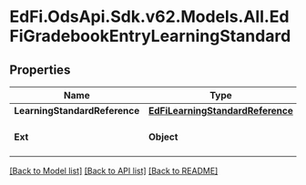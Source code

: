 # EdFi.OdsApi.Sdk.v62.Models.All.EdFiGradebookEntryLearningStandard

## Properties

Name | Type | Description | Notes
------------ | ------------- | ------------- | -------------
**LearningStandardReference** | [**EdFiLearningStandardReference**](EdFiLearningStandardReference.md) |  | 
**Ext** | **Object** | Extensions to the GradebookEntryLearningStandard entity. | [optional] 

[[Back to Model list]](../../README.md#documentation-for-models) [[Back to API list]](../../README.md#documentation-for-api-endpoints) [[Back to README]](../../README.md)

